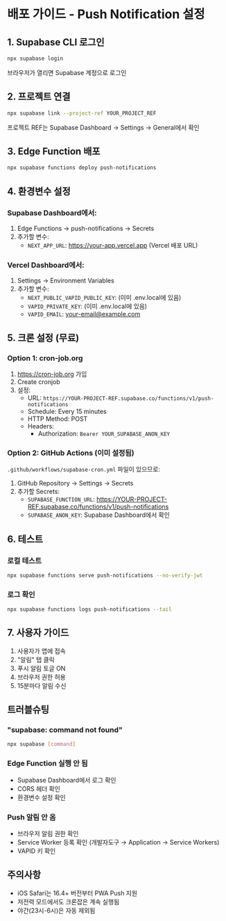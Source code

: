 # 배포 가이드 - Push Notification 설정

## 1. Supabase CLI 로그인
```bash
npx supabase login
```
브라우저가 열리면 Supabase 계정으로 로그인

## 2. 프로젝트 연결
```bash
npx supabase link --project-ref YOUR_PROJECT_REF
```
프로젝트 REF는 Supabase Dashboard → Settings → General에서 확인

## 3. Edge Function 배포
```bash
npx supabase functions deploy push-notifications
```

## 4. 환경변수 설정

### Supabase Dashboard에서:
1. Edge Functions → push-notifications → Secrets
2. 추가할 변수:
   - `NEXT_APP_URL`: https://your-app.vercel.app (Vercel 배포 URL)

### Vercel Dashboard에서:
1. Settings → Environment Variables
2. 추가할 변수:
   - `NEXT_PUBLIC_VAPID_PUBLIC_KEY`: (이미 .env.local에 있음)
   - `VAPID_PRIVATE_KEY`: (이미 .env.local에 있음)  
   - `VAPID_EMAIL`: your-email@example.com

## 5. 크론 설정 (무료)

### Option 1: cron-job.org
1. https://cron-job.org 가입
2. Create cronjob
3. 설정:
   - URL: `https://YOUR-PROJECT-REF.supabase.co/functions/v1/push-notifications`
   - Schedule: Every 15 minutes
   - HTTP Method: POST
   - Headers:
     - Authorization: `Bearer YOUR_SUPABASE_ANON_KEY`

### Option 2: GitHub Actions (이미 설정됨)
`.github/workflows/supabase-cron.yml` 파일이 있으므로:

1. GitHub Repository → Settings → Secrets
2. 추가할 Secrets:
   - `SUPABASE_FUNCTION_URL`: https://YOUR-PROJECT-REF.supabase.co/functions/v1/push-notifications
   - `SUPABASE_ANON_KEY`: Supabase Dashboard에서 확인

## 6. 테스트

### 로컬 테스트
```bash
npx supabase functions serve push-notifications --no-verify-jwt
```

### 로그 확인
```bash
npx supabase functions logs push-notifications --tail
```

## 7. 사용자 가이드

1. 사용자가 앱에 접속
2. "알림" 탭 클릭
3. 푸시 알림 토글 ON
4. 브라우저 권한 허용
5. 15분마다 알림 수신

## 트러블슈팅

### "supabase: command not found"
```bash
npx supabase [command]
```

### Edge Function 실행 안 됨
- Supabase Dashboard에서 로그 확인
- CORS 헤더 확인
- 환경변수 설정 확인

### Push 알림 안 옴
- 브라우저 알림 권한 확인
- Service Worker 등록 확인 (개발자도구 → Application → Service Workers)
- VAPID 키 확인

## 주의사항
- iOS Safari는 16.4+ 버전부터 PWA Push 지원
- 저전력 모드에서도 크론잡은 계속 실행됨
- 야간(23시-6시)은 자동 제외됨